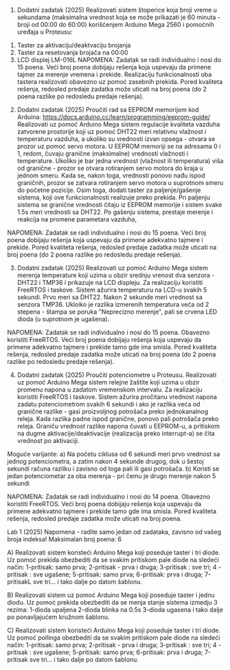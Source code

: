 1. Dodatni zadatak (2025)
Realizovati sistem štoperice koja broji vreme u sekundama (maksimalna vrednost koja se može prikazati je 60 minuta - broji od 00:00 do 60:00) korišćenjem Arduino Mega 2560 i pomoćnih uređaja u Proteusu:
1) Taster za aktivaciju/deaktvaciju brojanja
2) Taster za resetovanja brojača na 00:00
3) LCD displej LM-016L 
NAPOMENA: Zadatak se radi individualno i nosi do 15 poena. Veći broj poena dobijaju rešenja koja uspevaju da primene tajmer za merenje vremena i prekide. Realizaciju funkcionalnosti oba tastera realizovati obavezno uz pomoć zasebnih prekida. Pored kvaliteta rešenja, redosled predaje zadatka može uticati na broj poena (do 2 poena razlike po redosledu predaje rešenja).


2. Dodatni zadatak (2025)
Proučiti rad sa EEPROM memorijom kod Arduina: https://docs.arduino.cc/learn/programming/eeprom-guide/ 
Realizovati uz pomoć Arduino Mega sistem regulacije kvaliteta vazduha zatvorene prostorije koji uz pomoć DHT22 meri relativnu vlažnost i temperaturu vazduha, a ukoliko su vrednosti izvan opsega - otvara se prozor uz pomoć servo motora. U EEPROM memoriji se na adresama 0 i 1, redom, čuvaju granične (maksimalne) vrednosti vlažnosti i temperature. Ukoliko je bar jedna vrednost (vlažnost ili temperatura) viša od granične - prozor se otvara rotiranjem servo motora do kraja u jednom smeru. Kada se, nakon toga, vrednosti ponovo nađu ispod graničnih, prozor se zatvara rotiranjem servo motora u suprotnom smeru do početne pozicije. Osim toga, dodati taster za paljenje/gašenje sistema, koji ove funkcionalnosti realizuje preko prekida. Pri paljenju sistema se granične vrednosti čitaju iz EEPROM memorije i sistem svake 1.5s meri vrednosti sa DHT22. Po gašenju sistema, prestaje merenje i reakcija na promene parametara vazduha,

NAPOMENA: Zadatak se radi individualno i nosi do 15 poena. Veći broj poena dobijaju rešenja koja uspevaju da primene adekvatno tajmere i prekide. Pored kvaliteta rešenja, redosled predaje zadatka može uticati na broj poena (do 2 poena razlike po redosledu predaje rešenja).

3. Dodatni zadatak (2025)
Realizovati uz pomoć Arduino Mega sistem merenja temperature koji uzima u obzir srednju vrenost dva senzora - DHT22 i TMP36 i prikazuje na LCD displeju.  Za realizaciju koristiti FreeRTOS i taskove. Sistem ažurira temperaturu na LCD-u svakih 5 sekundi. Prvo meri sa DHT22. Nakon 2 sekunde meri vrednost sa senzora TMP36. Ukloiko je razlika izmerenih temperatura veća od 2 stepena - štampa se poruka "Neprecizno merenje", pali se crvena LED dioda (u suprotnom je ugašena). 

NAPOMENA: Zadatak se radi individualno i nosi do 15 poena. Obavezno koristiti FreeRTOS. Veći broj poena dobijaju rešenja koja uspevaju da primene adekvatno tajmere i prekide tamo gde ima smisla. Pored kvaliteta rešenja, redosled predaje zadatka može uticati na broj poena (do 2 poena razlike po redosledu predaje rešenja).

4. Dodatni zadatak (2025)
Proučiti potenciometre u Proteusu. Realizovati uz pomoć Arduino Mega sistem relejne žaštite koji uzima u obzir promenu napona u zadatom vremenskom intervalu. Za realizaciju koristiti FreeRTOS i taskove. Sistem ažurira pročitanu vrednost napona zadatu potenciometrom svakih 6 sekundi i ako je razlika veća od granične razlike - gasi proizvoljnog potrošača preko jednokanalnog releja. Kada razlika padne ispod granične, ponovo pali potrošača preko releja. Graniču vrednost razlike napona čuvati u EEPROM-u, a pritiskom na dugme aktivacije/deaktivacije (realizacija preko interrupt-a) se čita vrednost po aktivaciji.

Moguće varijante: a) Na početu ciklusa od 6 sekundi meri prvo vrednost sa jednog potenciometra, a zatim nakon 4 sekunde drugog, dok u šestoj sekundi računa razliku i zavisno od toga pali ili gasi potrošača. 
b) Koristi se jedan potenciometar za oba merenja - pri čemu je drugo merenje nakon 5 sekundi

NAPOMENA: Zadatak se radi individualno i nosi do 14 poena. Obavezno koristiti FreeRTOS. Veći broj poena dobijaju rešenja koja uspevaju da primene adekvatno tajmere i prekide tamo gde ima smisla. Pored kvaliteta rešenja, redosled predaje zadatka može uticati na broj poena.


Lab 1 (2025)
Napomena - radite samo jedan od zadataka, zavisno od vašeg broja indeksa! 
Maksimalan broj poena: 6

A)
Realizovati sistem koristeći Arduino Mega koji poseduje taster i tri diode. Uz pomoć prekida obezbediti da se svakim pritiskom pale diode na sledeći način: 1-pritisak: samo prva; 2-pritisak - prva i druga; 3-pritisak : sve tri; 4 -pritisak : sve ugašene; 5-pritisak: samo prva; 6-pritisak: prva i druga; 7-pritisakL sve tri... i tako dalje po datom šablonu.

B)
Realizovati sistem uz pomoć Arduino Mega koji poseduje taster i jednu diodu. Uz pomoć prekida obezbediti da se menja stanje sistema izmedju 3 rezima: 1-dioda upaljena 2-dioda blinka na 0.5s 3-dioda ugasena i tako dalje po ponavljajućem kružnom šablonu.

C)
Realizovati sistem koristeći Arduino Mega koji poseduje taster i tri diode. Uz pomoć pollinga obezbediti da se svakim pritiskom pale diode na sledeći način: 1-pritisak: samo prva; 2-pritisak - prva i druga; 3-pritisak : sve tri; 4 -pritisak : sve ugašene; 5-pritisak: samo prva; 6-pritisak: prva i druga; 7-pritisak sve tri... i tako dalje po datom šablonu.


